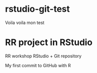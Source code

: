 # rstudio-git-test
Voila voila mon test

# RR project in RStudio
RR workshop RStudio + Git repository

My first commit to GitHub with R